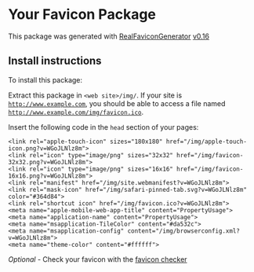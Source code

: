 # Your Favicon Package

This package was generated with [RealFaviconGenerator](https://realfavicongenerator.net/) [v0.16](https://realfavicongenerator.net/change_log#v0.16)

## Install instructions

To install this package:

Extract this package in <code>&lt;web site&gt;/img/</code>. If your site is <code>http://www.example.com</code>, you should be able to access a file named <code>http://www.example.com/img/favicon.ico</code>.

Insert the following code in the `head` section of your pages:

    <link rel="apple-touch-icon" sizes="180x180" href="/img/apple-touch-icon.png?v=WGoJLNlz8m">
    <link rel="icon" type="image/png" sizes="32x32" href="/img/favicon-32x32.png?v=WGoJLNlz8m">
    <link rel="icon" type="image/png" sizes="16x16" href="/img/favicon-16x16.png?v=WGoJLNlz8m">
    <link rel="manifest" href="/img/site.webmanifest?v=WGoJLNlz8m">
    <link rel="mask-icon" href="/img/safari-pinned-tab.svg?v=WGoJLNlz8m" color="#364d84">
    <link rel="shortcut icon" href="/img/favicon.ico?v=WGoJLNlz8m">
    <meta name="apple-mobile-web-app-title" content="PropertyUsage">
    <meta name="application-name" content="PropertyUsage">
    <meta name="msapplication-TileColor" content="#da532c">
    <meta name="msapplication-config" content="/img/browserconfig.xml?v=WGoJLNlz8m">
    <meta name="theme-color" content="#ffffff">

*Optional* - Check your favicon with the [favicon checker](https://realfavicongenerator.net/favicon_checker)